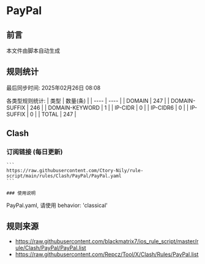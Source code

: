 # PayPal

## 前言
本文件由脚本自动生成

## 规则统计
最后同步时间: 2025年02月26日 08:08

各类型规则统计:
| 类型 | 数量(条)  | 
| ---- | ----  |
| DOMAIN | 247 | 
| DOMAIN-SUFFIX | 246 | 
| DOMAIN-KEYWORD | 1 | 
| IP-CIDR | 0 | 
| IP-CIDR6 | 0 | 
| IP-SUFFIX | 0 | 
| TOTAL | 247 | 
## Clash 
### 订阅链接 (每日更新) 

    ```
    https://raw.githubusercontent.com/Ctory-Nily/rule-script/main/rules/Clash/PayPal/PayPal.yaml
    ``` 

    ### 使用说明 
PayPal.yaml, 请使用 behavior: 'classical' 
## 规则来源 
- https://raw.githubusercontent.com/blackmatrix7/ios_rule_script/master/rule/Clash/PayPal/PayPal.list 
- https://raw.githubusercontent.com/Repcz/Tool/X/Clash/Rules/PayPal.list 
